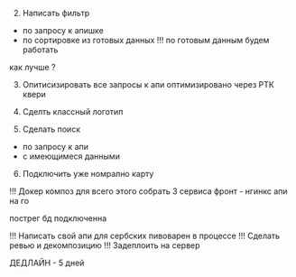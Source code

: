 

2. Написать фильтр 
- по запросу к апишке 
- по сортировке из готовых данных
!!! по готовым данным будем работать

как лучше ?


3. Опитисизировать все запросы к апи
оптимизировано через РТК квери


4. Сделть классный логотип



5. Сделать поиск 
- по запросу к апи 
- с имеющимеся данными


6. Подключить уже номрално карту



!!! Докер композ для всего этого собрать
3 сервиса
фронт - нгинкс
апи на го

пострег бд
подключенна



!!! Написать свой апи для сербских пивоварен
в процессе
!!! Сделать ревью и декомпозицию 
!!! Задеплоить на сервер





ДЕДЛАЙН - 5 дней



